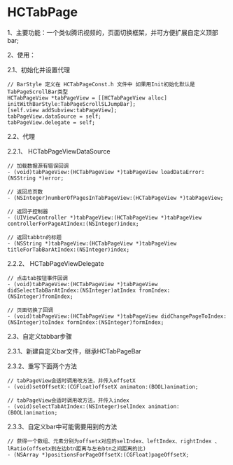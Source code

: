 # HCTabPage
1、主要功能：一个类似腾讯视频的，页面切换框架，并可方便扩展自定义顶部bar;

2、使用：

2.1、初始化并设置代理

```
// BarStyle 定义在 HCTabPageConst.h 文件中 如果用Init初始化默认是TabPageScrollBar类型
HCTabPageView *tabPageView = [[HCTabPageView alloc] initWithBarStyle:TabPageScrollSLJumpBar];
[self.view addSubview:tabPageView];
tabPageView.dataSource = self;
tabPageView.delegate = self;
```

2.2、代理

2.2.1、  HCTabPageViewDataSource

```
// 加载数据源有错误回调
- (void)tabPageView:(HCTabPageView *)tabPageView loadDataError:(NSString *)error;

// 返回总页数
- (NSInteger)numberOfPagesInTabPageView:(HCTabPageView *)tabPageView;

// 返回子控制器
- (UIViewController *)tabPageView:(HCTabPageView *)tabPageView controllerForPageAtIndex:(NSInteger)index;

// 返回tabbtn的标题
- (NSString *)tabPageView:(HCTabPageView *)tabPageView titleForTabBarAtIndex:(NSInteger)index;
```

2.2.2、 HCTabPageViewDelegate

```
// 点击tab按钮事件回调
- (void)tabPageView:(HCTabPageView *)tabPageView didSelectTabBarAtIndex:(NSInteger)atIndex fromIndex:(NSInteger)fromIndex;

// 页面切换了回调
- (void)tabPageView:(HCTabPageView *)tabPageView didChangePageToIndex:(NSInteger)toIndex formIndex:(NSInteger)formIndex;
```

2.3、自定义tabbar步骤

2.3.1、新建自定义bar文件，继承HCTabPageBar

2.3.2、重写下面两个方法

```
// tabPageView会适时调用改方法，并传入offsetX
- (void)setOffsetX:(CGFloat)offsetX animaton:(BOOL)animation;

// tabPageView会适时调用改方法，并传入index
- (void)selectTabAtIndex:(NSInteger)selIndex animation:(BOOL)animation;
```

2.3.3、自定义bar中可能需要用到的方法
```
// 获得一个数组、元素分别为offsetx对应的selIndex、leftIndex、rightIndex 、lRatio(offsetx到左边btn距离与左右btn之间距离的比)
- (NSArray *)positionsForPageOffsetX:(CGFloat)pageOffsetX;
```


